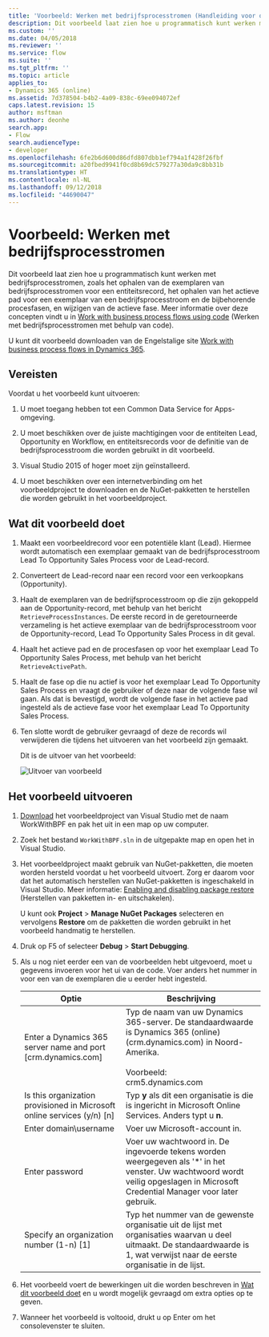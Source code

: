 ```yaml
---
title: 'Voorbeeld: Werken met bedrijfsprocesstromen (Handleiding voor ontwikkelaars voor Dynamics 365 Customer Engagement) | MicrosoftDocs'
description: Dit voorbeeld laat zien hoe u programmatisch kunt werken met bedrijfsprocesstromen, zoals het ophalen van de exemplaren van bedrijfsprocesstromen voor een entiteitsrecord, het ophalen van het actieve pad voor een exemplaar van een bedrijfsprocesstroom en de bijbehorende procesfasen, en wijzigen van de actieve fase.
ms.custom: ''
ms.date: 04/05/2018
ms.reviewer: ''
ms.service: flow
ms.suite: ''
ms.tgt_pltfrm: ''
ms.topic: article
applies_to:
- Dynamics 365 (online)
ms.assetid: 7d378504-b4b2-4a09-838c-69ee094072ef
caps.latest.revision: 15
author: msftman
ms.author: deonhe
search.app:
- Flow
search.audienceType:
- developer
ms.openlocfilehash: 6fe2b6d600d86dfd807dbb1ef794a1f428f26fbf
ms.sourcegitcommit: a20fbed9941f0cd8b69dc579277a30da9c8bb31b
ms.translationtype: HT
ms.contentlocale: nl-NL
ms.lasthandoff: 09/12/2018
ms.locfileid: "44690047"
---
```

# <a name="sample-work-with-business-process-flows"></a>Voorbeeld: Werken met bedrijfsprocesstromen

Dit voorbeeld laat zien hoe u programmatisch kunt werken met bedrijfsprocesstromen, zoals het ophalen van de exemplaren van bedrijfsprocesstromen voor een entiteitsrecord, het ophalen van het actieve pad voor een exemplaar van een bedrijfsprocesstroom en de bijbehorende procesfasen, en wijzigen van de actieve fase. Meer informatie over deze concepten vindt u in [Work with business process flows using code](business-process-flows-code.md) (Werken met bedrijfsprocesstromen met behulp van code).  

 U kunt dit voorbeeld downloaden van de Engelstalige site [Work with business process flows in Dynamics 365](https://go.microsoft.com/fwlink/p/?LinkId=846108).  

<a name="BKMK_Prerequisites"></a>   
## <a name="prerequisites"></a>Vereisten  
 Voordat u het voorbeeld kunt uitvoeren:  

1. U moet toegang hebben tot een Common Data Service for Apps-omgeving.  

2. U moet beschikken over de juiste machtigingen voor de entiteiten Lead, Opportunity en Workflow, en entiteitsrecords voor de definitie van de bedrijfsprocesstroom die worden gebruikt in dit voorbeeld.  

3. Visual Studio 2015 of hoger moet zijn geïnstalleerd.  

4. U moet beschikken over een internetverbinding om het voorbeeldproject te downloaden en de NuGet-pakketten te herstellen die worden gebruikt in het voorbeeldproject.  

<a name="BKMK_WhatThisSampleDoes"></a>   
## <a name="what-this-sample-does"></a>Wat dit voorbeeld doet  

1.  Maakt een voorbeeldrecord voor een potentiële klant (Lead). Hiermee wordt automatisch een exemplaar gemaakt van de bedrijfsprocesstroom Lead To Opportunity Sales Process voor de Lead-record.  

2.  Converteert de Lead-record naar een record voor een verkoopkans (Opportunity).  


4.  Haalt de exemplaren van de bedrijfsprocesstroom op die zijn gekoppeld aan de Opportunity-record, met behulp van het bericht `RetrieveProcessInstances`. De eerste record in de geretourneerde verzameling is het actieve exemplaar van de bedrijfsprocesstroom voor de Opportunity-record, Lead To Opportunity Sales Process in dit geval.  

5.  Haalt het actieve pad en de procesfasen op voor het exemplaar Lead To Opportunity Sales Process, met behulp van het bericht `RetrieveActivePath`.  

6.  Haalt de fase op die nu actief is voor het exemplaar Lead To Opportunity Sales Process en vraagt de gebruiker of deze naar de volgende fase wil gaan. Als dat is bevestigd, wordt de volgende fase in het actieve pad ingesteld als de actieve fase voor het exemplaar Lead To Opportunity Sales Process.  

7.  Ten slotte wordt de gebruiker gevraagd of deze de records wil verwijderen die tijdens het uitvoeren van het voorbeeld zijn gemaakt.  

     Dit is de uitvoer van het voorbeeld:  

    ![Uitvoer van voorbeeld](media/work-with-bpf-sample-output.png "Uitvoer van voorbeeld")  

<a name="BKMK_runSample"></a>   
## <a name="run-the-sample"></a>Het voorbeeld uitvoeren  

1. [Download](https://go.microsoft.com/fwlink/p/?LinkId=846108) het voorbeeldproject van Visual Studio met de naam WorkWithBPF en pak het uit in een map op uw computer.  

2. Zoek het bestand `WorkWithBPF.sln` in de uitgepakte map en open het in Visual Studio.  

3. Het voorbeeldproject maakt gebruik van NuGet-pakketten, die moeten worden hersteld voordat u het voorbeeld uitvoert. Zorg er daarom voor dat het automatisch herstellen van NuGet-pakketten is ingeschakeld in Visual Studio. Meer informatie: [Enabling and disabling package restore](https://go.microsoft.com/fwlink/?linkid=846106) (Herstellen van pakketten in- en uitschakelen).  

    U kunt ook **Project** > **Manage NuGet Packages** selecteren en vervolgens **Restore** om de pakketten die worden gebruikt in het voorbeeld handmatig te herstellen.  

4. Druk op F5 of selecteer **Debug** > **Start Debugging**.  

5. Als u nog niet eerder een van de voorbeelden hebt uitgevoerd, moet u gegevens invoeren voor het ui van de code. Voer anders het nummer in voor een van de exemplaren die u eerder hebt ingesteld.  


   |                                 Optie                                  |                                                                                             Beschrijving                                                                                             |
   |-------------------------------------------------------------------------|-----------------------------------------------------------------------------------------------------------------------------------------------------------------------------------------------------|
   |      Enter a Dynamics 365 server name and port [crm.dynamics.com]       | Typ de naam van uw Dynamics 365-server. De standaardwaarde is Dynamics 365 (online)  (crm.dynamics.com) in Noord-Amerika.<br /><br /> Voorbeeld: <br />crm5.dynamics.com |
   | Is this organization provisioned in Microsoft online services (y/n) [n] |                                                 Typ **y** als dit een organisatie is die is ingericht in Microsoft Online Services. Anders typt u **n**.                                                  |
   |                          Enter domain\username                          |                                                                                    Voer uw Microsoft-account in.                                                                                     |
   |                             Enter password                              |                      Voer uw wachtwoord in. De ingevoerde tekens worden weergegeven als '\*' in het venster. Uw wachtwoord wordt veilig opgeslagen in Microsoft Credential Manager voor later gebruik.                       |
   |                Specify an organization number (1-n) [1]                 |                      Typ het nummer van de gewenste organisatie uit de lijst met organisaties waarvan u deel uitmaakt. De standaardwaarde is 1, wat verwijst naar de eerste organisatie in de lijst.                       |


6. Het voorbeeld voert de bewerkingen uit die worden beschreven in [Wat dit voorbeeld doet](#what-this-sample-does) en u wordt mogelijk gevraagd om extra opties op te geven.  

7. Wanneer het voorbeeld is voltooid, drukt u op Enter om het consolevenster te sluiten.  

